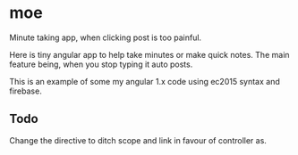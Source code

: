 # moe
Minute taking app, when clicking post is too painful.

Here is tiny angular app to help take minutes or make quick notes. The main feature being, when you stop typing it auto posts.

This is an example of some my angular 1.x code using ec2015 syntax and firebase.

Todo
----

Change the directive to ditch scope and link in favour of controller as.
